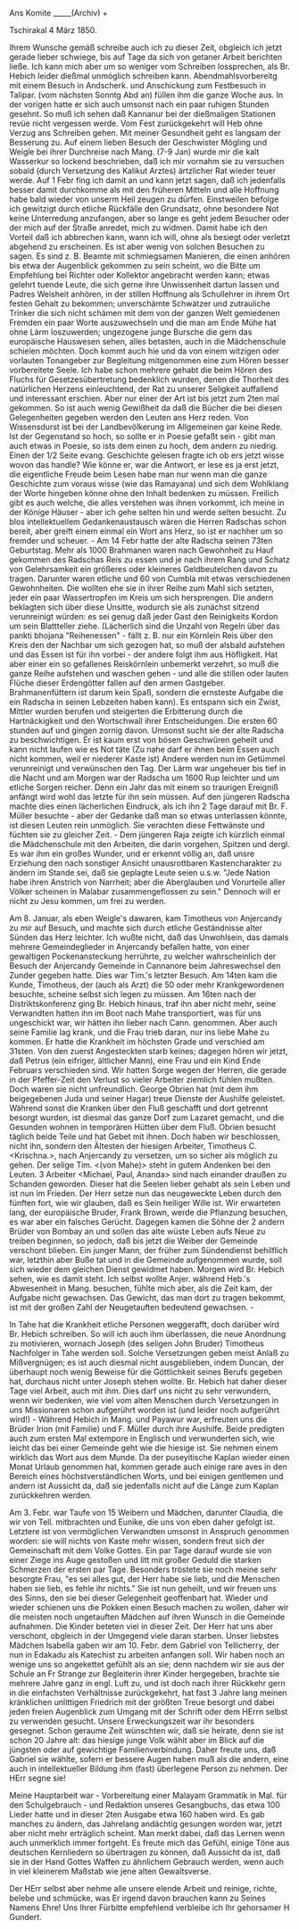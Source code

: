 Ans Komite _____(Archiv) +

 Tschirakal 4 März 1850.

Ihrem Wunsche gemäß schreibe auch ich zu dieser Zeit, obgleich ich jetzt gerade lieber schwiege, bis auf Tage da sich von getaner Arbeit berichten ließe. Ich kann mich aber um so weniger vom Schreiben lossprechen, als Br. Hebich leider dießmal unmöglich schreiben kann. Abendmahlsvorbereitg mit einem Besuch in Andscherk. und Anschickung zum Festbesuch in Talipar. (vom nächsten Sonntg Abd an) füllen ihm die ganze Woche aus. In der vorigen hatte er sich auch umsonst nach ein paar ruhigen Stunden gesehnt. So muß ich sehen daß Kannanur bei der dießmaligen Stationen revüe nicht vergessen werde. Vom Fest zurückgekehrt will Heb ohne Verzug ans Schreiben gehen. 
Mit meiner Gesundheit geht es langsam der Besserung zu. Auf einem lieben Besuch der Geschwister Mögling und Weigle bei ihrer Durchreise nach Mang. (7-9 Jan) wurde mir die kalt Wasserkur so lockend beschrieben, daß ich mir vornahm sie zu versuchen sobald (durch Versetzung des Kalikut Arztes) ärtzlicher Rat wieder teuer werde. Auf 1 Febr fing ich damit an und kann jetzt sagen, daß ich jedenfalls besser damit durchkomme als mit den früheren Mitteln und alle Hoffnung habe bald wieder von unserm Heil zeugen zu dürfen. 
Einstweilen befolge ich gewitzigt durch etliche Rückfälle den Grundsatz, ohne besondere Not keine Unterredung anzufangen, aber so lange es geht jedem Besucher oder der mich auf der Straße anredet, mich zu widmen. Damit habe ich den Vorteil daß ich abbrechen kann, wann ich will, ohne als besiegt oder verletzt abgehend zu erscheinen. Es ist aber wenig von solchen Besuchen zu sagen. Es sind z. B. Beamte mit schmiegsamen Manieren, die einen anhören bis etwa der Augenblick gekommen zu sein scheint, wo die Bitte um Empfehlung bei Richter oder Kollektor angebracht werden kann; etwas gelehrt tuende Leute, die sich gerne ihre Unwissenheit dartun lassen und Padres Weisheit anhören, in der stillen Hoffnung als Schullehrer in ihrem Ort festen Gehalt zu bekommen; unverschämte Schwätzer und zutrauliche Trinker die sich nicht schämen mit dem von der ganzen Welt gemiedenen Fremden ein paar Worte auszuwechseln und die man am Ende Mühe hat ohne Lärm loszuwerden; ungezogene junge Bursche die gern das europäische Hauswesen sehen, alles betasten, auch in die Mädchenschule schielen möchten. Doch kommt auch hie und da von einem witzigen oder vorlauten Tonangeber zur Begleitung mitgenommen eine zum Hören besser vorbereitete Seele. Ich habe schon mehrere gehabt die beim Hören des Fluchs für Gesetzesübertretung bedenklich wurden, denen die Thorheit des natürlichen Herzens einleuchtend, der Rat zu unserer Seligkeit auffallend und interessant erschien. Aber nur einer der Art ist bis jetzt zum 2ten mal gekommen. So ist auch wenig Gewißheit da daß die Bücher die bei diesen Gelegenheiten gegeben werden den Leuten ans Herz reden. Von Wissensdurst ist bei der Landbevölkerung im Allgemeinen gar keine Rede. Ist der Gegenstand so hoch, so sollte er in Poesie gefaßt sein - gibt man auch etwas in Poesie, so ists dem einen zu hoch, dem andern zu niedrig. Einen der 1/2 Seite evang. Geschichte gelesen fragte ich ob ers jetzt wisse wovon das handle? Wie könne er, war die Antwort, er lese es ja erst jetzt, die eigentliche Freude beim Lesen habe man nur wenn man die ganze Geschichte zum voraus wisse (wie das Ramayana) und sich dem Wohlklang der Worte hingeben könne ohne den Inhalt bedenken zu müssen. Freilich gibt es auch welche, die alles verstehen was ihnen vorkommt, ich meine in der Könige Häuser - aber ich gehe selten hin und werde selten besucht. Zu blos intellektuellem Gedankenaustausch wären die Herren Radschas schon bereit, aber greift einem einmal ein Wort ans Herz, so ist er nachher um so fremder und scheuer. - Am 14 Febr hatte der alte Radscha seinen 73ten Geburtstag. Mehr als 1000 Brahmanen waren nach Gewohnheit zu Hauf gekommen des Radschas Reis zu essen und je nach ihrem Rang und Schatz von Gelehrsamkeit ein größeres oder kleineres Geldbeutelchen davon zu tragen. Darunter waren etliche und 60 von Cumbla mit etwas verschiedenen Gewohnheiten. Die wollten ehe sie in ihrer Reihe zum Mahl sich setzten, jeder ein paar Wassertropfen im Kreis um sich hersprengen. Die andern beklagten sich über diese Unsitte, wodurch sie als zunächst sitzend verunreinigt würden: es sei genug daß jeder Gast den Reinigkeits Kordon um sein Blattteller ziehe. (Lächerlich sind die Unzahl von Regeln über das pankti bhojana "Reihenessen" - fällt z. B. nur ein Körnlein Reis über den Kreis den der Nachbar um sich gezogen hat, so muß der alsbald aufstehen und das Essen ist für ihn vorbei - der andere folgt ihm aus Höfligkeit. Hat aber einer ein so gefallenes Reiskörnlein unbemerkt verzehrt, so muß die ganze Reihe aufstehen und waschen gehen - und alle die stillen oder lauten Flüche dieser Erdengötter fallen auf den armen Gastgeber. Brahmanenfüttern ist darum kein Spaß, sondern die ernsteste Aufgabe die ein Radscha in seinen Lebzeiten haben kann). Es entspann sich ein Zwist, Mittler wurden berufen und steigerten die Erbitterung durch die Hartnäckigkeit und den Wortschwall ihrer Entscheidungen. Die ersten 60 stunden auf und gingen zornig davon. Umsonst sucht sie der alte Radscha zu beschwichtigen. Er ist kaum erst von bösen Geschwüren geheilt und kann nicht laufen wie es Not täte (Zu nahe darf er ihnen beim Essen auch nicht kommen, weil er niederer Kaste ist) Andere werden nun im Getümmel verunreinigt und verwünschen den Tag. Der Lärm war ungeheuer bis tief in die Nacht und am Morgen war der Radscha um 1600 Rup leichter und um etliche Sorgen reicher. Denn ein Jahr das mit einem so traurigen Ereigniß anfängt wird wohl das letzte für ihn sein müssen. Auf den jüngeren Radscha machte dies einen lächerlichen Eindruck, als ich ihn 2 Tage darauf mit Br. F. Müller besuchte - aber der Gedanke daß man so etwas unterlassen könnte, ist diesen Leuten rein unmöglich. Sie verachten diese Fettwänste und füchten sie zu gleicher Zeit. - Dem jüngeren Raja zeigte ich kürzlich einmal die Mädchenschule mit den Arbeiten, die darin vorgehen, Spitzen und dergl. Es war ihm ein großes Wunder, und er erkennt völlig an, daß unsre Erziehung den nach sonstiger Ansicht unausrottbaren Kastencharakter zu ändern im Stande sei, daß sie geplagte Leute seien u.s.w. "Jede Nation habe ihren Anstrich von Narrheit; aber die Aberglauben und Vorurteile aller Völker scheinen in Malabar zusammengeflossen zu sein." Dennoch will er nicht zu Jesu kommen, um frei zu werden.

Am 8. Januar, als eben Weigle's dawaren, kam Timotheus <von Mahe> von Anjercandy zu mir auf Besuch, und machte sich durch etliche Geständnisse alter Sünden das Herz leichter. Ich wußte nicht, daß das Unwohlsein, das damals mehrere Gemeindeglieder in Anjercandy befallen hatte, von einer gewaltigen Pockenansteckung herrührte, zu welcher wahrscheinlich der Besuch der Anjercandy Gemeinde in Cannanore beim Jahreswechsel den Zunder gegeben hatte. Dies war Tim.'s letzter Besuch. Am 14ten kam die Kunde, Timotheus, der (auch als Arzt) die 50 oder mehr Krankgewordenen besuchte, scheine selbst sich legen zu müssen. Am 16ten nach der Distriktskonferenz ging Br. Hebich hinaus, traf ihn aber nicht mehr, seine Verwandten hatten ihn im Boot nach Mahe transportiert, was für uns ungeschickt war, wir hätten ihn lieber nach Cann. genommen. Aber auch seine Familie lag krank, und die Frau trieb daran, nur ins liebe Mahe zu kommen. Er hatte die Krankheit im höchsten Grade und verschied am 31sten. Von den zuerst Angesteckten starb keines; dagegen hören wir jetzt, daß Petrus (ein eifriger, ältlicher Mann), eine Frau und ein Kind Ende Februars verschieden sind. Wir hatten Sorge wegen der Herren, die gerade in der Pfeffer-Zeit den Verlust so vieler Arbeiter ziemlich fühlen mußten. Doch waren sie nicht unfreundlich. George Obrien hat (mit dem ihm beigegebenen Juda und seiner Hagar) treue Dienste der Aushilfe geleistet. Während sonst die Kranken über den Fluß geschafft und dort getrennt besorgt wurden, ist diesmal das ganze Dorf zum Lazaret gemacht, und die Gesunden wohnen in temporären Hütten über dem Fluß. Obrien besucht täglich beide Teile und hat Gebet mit ihnen. Doch haben wir beschlossen, nicht ihn, sondern den Ältesten der hiesigen Arbeiter, Timotheus C. <Krischna.>, nach Anjercandy zu versetzen, um so sicher als möglich zu gehen. Der selige Tim. <(von Mahe)> steht in gutem Andenken bei den Leuten. 3 Arbeiter <Michael, Paul, Ananda> sind nach einander draußen zu Schanden geworden. Dieser hat die Seelen lieber gehabt als sein Leben und ist nun im Frieden. Der Herr setze nun das neugeweckte Leben durch den fünften fort, wie wir glauben, daß es Sein heiliger Wille ist. Wir erwarteten lang, der europäische Bruder, Frank Brown, werde die Pflanzung besuchen, es war aber ein falsches Gerücht. Dagegen kamen die Söhne der 2 andern Brüder von Bombay an und sollen das alte wüste Leben aufs Neue zu treiben beginnen, so jedoch, daß bis jetzt die Weiber der Gemeinde verschont blieben. Ein junger Mann, der früher zum Sündendienst behilflich war, letzthin aber Buße tat und in die Gemeinde aufgenommen wurde, soll sich wieder dem gleichen Dienst gewidmet haben. Morgen wird Br. Hebich sehen, wie es damit steht. Ich selbst wollte Anjer. während Heb.'s Abwesenheit in Mang. besuchen, fühlte mich aber, als die Zeit kam, der Aufgabe nicht gewachsen. Das Gewicht, das man dort zu tragen bekommt, ist mit der großen Zahl der Neugetauften bedeutend gewachsen. -

In Tahe hat die Krankheit etliche Personen weggerafft, doch darüber wird Br. Hebich schreiben. So will ich auch ihm überlassen, die neue Anordnung zu motivieren, wornach Joseph <Jacobi> (des seligen John Bruder) Timotheus Nachfolger in Tahe werden soll. Solche Versetzungen geben meist Anlaß zu Mißvergnügen; es ist auch diesmal nicht ausgeblieben, indem Duncan, der überhaupt noch wenig Beweise für die Göttlichkeit seines Berufs gegeben hat, durchaus nicht unter Joseph stehen wollte. Br. Hebich hat daher dieser Tage viel Arbeit, auch mit ihm. Dies darf uns nicht zu sehr verwundern, wenn wir bedenken, wie viel vom alten Menschen durch Versetzungen in uns Missionaren schon aufgerührt worden ist (und leider noch aufgerührt wird!) - Während Hebich in Mang. und Payawur war, erfreuten uns die Brüder Irion (mit Familie) und F. Müller durch ihre Aushilfe. Beide predigten auch zum ersten Mal extempore in Englisch und verwunderten sich, wie leicht das bei einer Gemeinde geht wie die hiesige ist. Sie nehmen einem wirklich das Wort aus dem Munde. Da der puseyitische Kaplan <Kinloch> wieder einen Monat Urlaub genommen hat, kommen gerade auch einige rare aves in den Bereich eines höchstverständlichen Worts, und bei einigen gentlemen und andern ist Aussicht da, daß sie jedenfalls nicht auf die Länge zum Kaplan zurückkehren werden.

Am 3. Febr. war Taufe von 15 Weibern und Mädchen, darunter Claudia, die wir von Tell. mitbrachten und Eunike, die uns von eben daher gefolgt ist. Letztere ist von vermöglichen Verwandten umsonst in Anspruch genommen worden: sie will nichts von Kaste mehr wissen, sondern freut sich der Gemeinschaft mit dem Volke Gottes. Ein par Tage darauf wurde sie von einer Ziege ins Auge gestoßen und litt mit großer Geduld die starken Schmerzen der ersten par Tage. Besonders tröstete sie noch meine sehr besorgte Frau, "es sei alles gut, der Herr habe sie lieb, und die Menschen haben sie lieb, es fehle ihr nichts." Sie ist nun geheilt, und wir freuen uns des Sinns, den sie bei dieser Gelegenheit geoffenbart hat. Wieder und wieder schienen uns die Pokken einen Besuch machen zu wollen, daher wir die meisten noch ungetauften Mädchen auf ihren Wunsch in die Gemeinde aufnahmen. Die Kinder beteten viel in dieser Zeit. Der Herr hat uns aber verschont, obgleich in der Umgegend viele daran starben.
Unser liebstes Mädchen Isabella gaben wir am 10. Febr. dem Gabriel von Tellicherry, der nun in Edakadu als Katechist zu arbeiten anfangen soll. Wir haben noch an wenige uns so angekettet gefühlt als an sie; denn nachdem wir sie aus der Schule an Fr Strange zur Begleiterin ihrer Kinder hergegeben, brachte sie mehrere Jahre ganz in engl. Luft zu, und ist doch nach ihrer Rückkehr gern in die einfachsten Verhältnisse zurückgekehrt, hat fast 3 Jahre lang meinen kränklichen unlittigen Friedrich mit der größten Treue besorgt und dabei jeden freien Augenblick zum Umgang mit der Schrift oder dem HErrn selbst zu verwenden gesucht. Unsere Erweckungszeit war ihr besonders gesegnet. Schon geraume Zeit wünschten wir, daß sie heirate, denn sie ist schon 20 Jahre alt: das hiesige junge Volk wählt aber im Blick auf die jüngsten oder auf gewichtige Familienverbindung. Daher freute uns, daß Gabriel sie wählte, sofern er bessere Augen haben muß als die andern, eine auch in intellektueller Bildung ihm (fast) überlegene Person zu nehmen. Der HErr segne sie!

Meine Hauptarbeit war - Vorbereitung einer Malayam Grammatik in Mal. für den Schulgebrauch - und Redaktion unseres Gesangbuchs, das etwa 100 Lieder hatte und in dieser 2ten Ausgabe etwa 160 haben wird. Es gab manches zu ändern, das Jahrelang andächtig gesungen worden war, jetzt aber nicht mehr erträglich scheint. Man merkt dabei, daß das Lernen wenn auch unmerklich immer fortgeht. Es freute mich das Gefühl, einige Töne aus deutschen Kernliedern so übertragen zu können, daß Aussicht da ist, daß sie in der Hand Gottes Waffen zu ähnlichem Gebrauch werden, wenn auch in viel kleinerem Maßstab wie jene alten Gewaltsverse.

Der HErr selbst aber nehme alle unsere elende Arbeit und reinige, richte, belebe und schmücke, was Er irgend davon brauchen kann zu Seines Namens Ehre! Uns Ihrer Fürbitte empfehlend verbleibe ich
 Ihr gehorsamer
 H Gundert.
